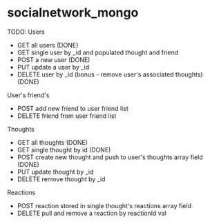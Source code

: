 # socialnetwork_mongo

TODO:
Users

- GET all users (DONE)
- GET single user by \_id and populated thought and friend
- POST a new user (DONE)
- PUT update a user by \_id
- DELETE user by \_id (bonus - remove user's associated thoughts) (DONE)

User's friend's

- POST add new friend to user friend list
- DELETE friend from user friend list

Thoughts

- GET all thoughts (DONE)
- GET single thought by id (DONE)
- POST create new thought and push to user's thoughts array field (DONE)
- PUT update thought by \_id
- DELETE remove thought by \_id

Reactions

- POST reaction stored in single thought's reactions array field
- DELETE pull and remove a reaction by reactionId val
